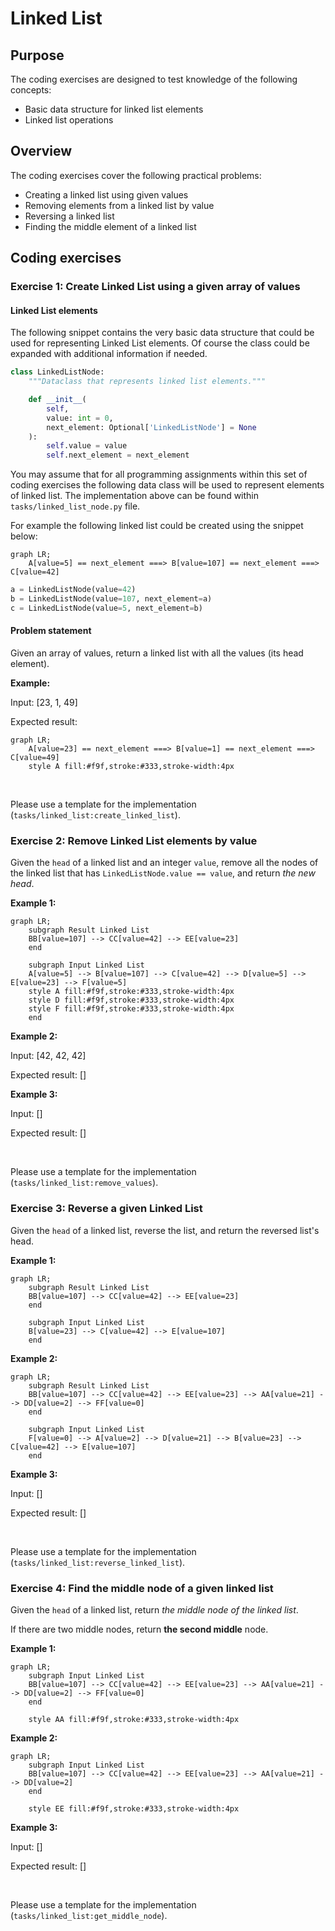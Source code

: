# Linked List

## Purpose

The coding exercises are designed to test knowledge of the following concepts:
* Basic data structure for linked list elements
* Linked list operations

## Overview

The coding exercises cover the following practical problems:
* Creating a linked list using given values
* Removing elements from a linked list by value
* Reversing a linked list
* Finding the middle element of a linked list

## Coding exercises

### Exercise 1: Create Linked List using a given array of values

#### Linked List elements

The following snippet contains the very basic data structure that could be used for representing Linked List elements. Of course the class could be expanded with additional information if needed.

```python
class LinkedListNode:
    """Dataclass that represents linked list elements."""

    def __init__(
        self,
        value: int = 0,
        next_element: Optional['LinkedListNode'] = None
    ):
        self.value = value
        self.next_element = next_element
```

You may assume that for all programming assignments within this set of coding exercises the following data class
will be used to represent elements of linked list. The implementation above can be found within `tasks/linked_list_node.py` file.

For example the following linked list could be created using the snippet below:

```mermaid
graph LR;
    A[value=5] == next_element ===> B[value=107] == next_element ===> C[value=42]
```

```python
a = LinkedListNode(value=42)
b = LinkedListNode(value=107, next_element=a)
c = LinkedListNode(value=5, next_element=b)
```

#### Problem statement

Given an array of values, return a linked list with all the values (its head element).

**Example:**

Input: [23, 1, 49]

Expected result:
```mermaid
graph LR;
    A[value=23] == next_element ===> B[value=1] == next_element ===> C[value=49]
    style A fill:#f9f,stroke:#333,stroke-width:4px
```

<br/>

Please use a template for the implementation (`tasks/linked_list:create_linked_list`).


### Exercise 2: Remove Linked List elements by value

Given the `head` of a linked list and an integer `value`, remove all the nodes of the linked list that has `LinkedListNode.value == value`, and return *the new head*.


**Example 1:**

```mermaid
graph LR;
    subgraph Result Linked List
    BB[value=107] --> CC[value=42] --> EE[value=23]
    end

    subgraph Input Linked List
    A[value=5] --> B[value=107] --> C[value=42] --> D[value=5] --> E[value=23] --> F[value=5]
    style A fill:#f9f,stroke:#333,stroke-width:4px
    style D fill:#f9f,stroke:#333,stroke-width:4px
    style F fill:#f9f,stroke:#333,stroke-width:4px
    end
```

**Example 2:**

Input: [42, 42, 42]

Expected result: []


**Example 3:**

Input: []

Expected result: []

<br/>

Please use a template for the implementation (`tasks/linked_list:remove_values`).


### Exercise 3: Reverse a given Linked List

Given the `head` of a linked list, reverse the list, and return the reversed list's head.


**Example 1:**

```mermaid
graph LR;
    subgraph Result Linked List
    BB[value=107] --> CC[value=42] --> EE[value=23]
    end

    subgraph Input Linked List
    B[value=23] --> C[value=42] --> E[value=107]
    end
```

**Example 2:**

```mermaid
graph LR;
    subgraph Result Linked List
    BB[value=107] --> CC[value=42] --> EE[value=23] --> AA[value=21] --> DD[value=2] --> FF[value=0]
    end

    subgraph Input Linked List
    F[value=0] --> A[value=2] --> D[value=21] --> B[value=23] --> C[value=42] --> E[value=107]
    end
```

**Example 3:**

Input: []

Expected result: []

<br/>

Please use a template for the implementation (`tasks/linked_list:reverse_linked_list`).


### Exercise 4: Find the middle node of a given linked list

Given the `head` of a linked list, return *the middle node of the linked list*.

If there are two middle nodes, return **the second middle** node.

**Example 1:**

```mermaid
graph LR;
    subgraph Input Linked List
    BB[value=107] --> CC[value=42] --> EE[value=23] --> AA[value=21] --> DD[value=2] --> FF[value=0]
    end

    style AA fill:#f9f,stroke:#333,stroke-width:4px
```

**Example 2:**

```mermaid
graph LR;
    subgraph Input Linked List
    BB[value=107] --> CC[value=42] --> EE[value=23] --> AA[value=21] --> DD[value=2]
    end

    style EE fill:#f9f,stroke:#333,stroke-width:4px
```

**Example 3:**

Input: []

Expected result: []

<br/>

Please use a template for the implementation (`tasks/linked_list:get_middle_node`).
